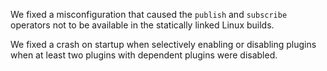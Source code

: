 We fixed a misconfiguration that caused the `publish` and `subscribe` operators
not to be available in the statically linked Linux builds.

We fixed a crash on startup when selectively enabling or disabling plugins when
at least two plugins with dependent plugins were disabled.
